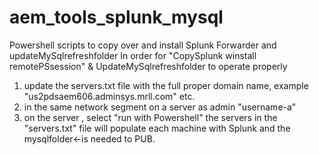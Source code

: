 # aem_tools_splunk_mysql
Powershell scripts to copy over and install Splunk Forwarder and updateMySqlrefreshfolder
In order for "CopySplunk winstall remotePSsession" & UpdateMySqlrefreshfolder to operate properly
1. update the servers.txt file with the full proper domain name, example "us2pdsaem606.adminsys.mrll.com" etc.
2. in the same network segment on a server as admin "username-a"
3. on the server , select "run with Powershell" the servers in the "servers.txt" file will populate each machine with Splunk and the mysqlfolder<-is needed to PUB.
